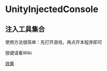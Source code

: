 # UnityInjectedConsole
## 注入工具集合


使用方法很简单：先打开游戏，再点开本程序即可

按键请看Wiki

[效果](https://www.bilibili.com/video/BV1jW411z7Zn)
